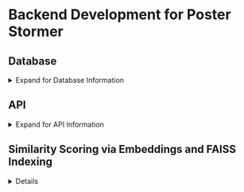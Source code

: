 # Backend Development for Poster Stormer

## Database
<details>
<summary>Expand for Database Information</summary>
––––––––––––––––––––––––––––

This database is a crucial part of our final project designed to generate movie posters based on plot input. The system manages movie data using MongoDB, where each movie's metadata—such as title, rating, genre, director, actors, and plot—is stored in a `movieDetails` collection. The ultimate goal is to feed movie plots into a custom algorithm that generates corresponding movie posters, using descriptive key characteristics associated with each poster.

### Data Model
The `movieDetails` collection in the `movies` database has the following structure:

```json
{
  "imdbID": "string",           // The unique IMDb ID for the movie.
  "title": "string",            // The movie's title.
  "rating": "string",           // The movie's rating (e.g., PG-13, R).
  "runtimeMinutes": "string",   // Runtime of the movie in minutes.
  "releaseDate": "string",      // Date of release.
  "genre": ["string"],          // An array of genres the movie belongs to.
  "director": "string",         // The director of the movie.
  "writers": ["string"],        // An array of writers involved in the movie.
  "actors": ["string"],         // An array of the main actors in the movie.
  "plot": "string",             // A brief description of the plot.
  "posterLink": "string"        // URL to the movie's poster image.
}
```
Note: Additional fields like `Estimated Budget` and `Poster Key Characteristics` to be added later once we integrate OpenAI for poster generation.

The `posterDetails` collection in the `movies` database has the following (tentative) structure:

```json
{
    "imdbID": "string",         // The unique IMDb ID for the movie.
    "posterLink": "string",     // movie's title
    
    // following parameters will be represented as optional

    "title": "string",          // title on poster
    "tagline": "string",        // tagline on poster
    "colorScheme": ["string"],  // color palette in HEX Codes
    "font": ["string"],         // name of notable fonts or font styles
    "atmosphere": "string",     // general atmosphere of the poster
    "imageElement": {"string": "string"},  // such as main character, background, etc.
    "artStyle": "string",       // as in illustration, photography, digital art, etc.
    "periodStyle": "string"     // as in time period
}
```

### Reason for Choosing MongoDB
MongoDB was selected for its flexibility in handling unstructured and semi-structured data. Movie metadata can be complex and diverse, including nested objects (e.g., actors, writers) and arrays (e.g., genres), and MongoDB’s schema-less design allows for this variability without rigid table structures like SQL databases.

Additionally, MongoDB allows for rapid iteration and evolution of the data model, making it ideal for handling the dynamic nature of this project, especially as we work toward integrating movie plot-based poster generation.

### Database Configuration
1. **Collaborator Access:**
   - Admin adds collaborators as necessary in MongoDB Atlas.
   - Once added, each member can generate their own MongoDB connection string via MongoDB Atlas. This will ensure that team members can independently connect to the shared database.

2. **Configure Environment Variables:**
   - Once the connection string acquired, create a `.env` file in the project root directory.
   - Add your MongoDB Atlas connection string (URI) to this file:
     ```
     MONGODB_URI=mongodb+srv://<username>:<password>@movies.7r39n.mongodb.net/movies?retryWrites=true&w=majority&ssl=true
     ```
   - Replace `<username>` and `<password>` with your credentials.

3. **Run the Top Snippet to Connect to the Database:**
   - Use the provided database connection code snippet from the main project (as in the example below) to verify the connection and begin interacting with the database.
   ```python
   import os
   from dotenv import load_dotenv
   import pymongo

   # Load environment variables from .env
   load_dotenv()
   mongodb_uri = os.getenv('MONGODB_URI')

   try:
      # Create a MongoDB client and connect to the 'Movies' database
      client = pymongo.MongoClient(mongodb_uri)
      db = client.get_database("movies")
      movieDetails = db.get_collection("movieDetails")
      posterDetails = db.get_collection("posterDetails")

      # Verify the connection
      client.server_info()
      print("Connected successfully to the 'Movies' database!")

   except pymongo.errors.ConnectionFailure as e:
      print(f"Could not connect to MongoDB: {e}")
      exit(1)
   ```

4. **Database Design:**
   * The database contains a `movies` database with a `movieDetails` and `posterDetails` collections: 
        * **movieDetails**: each document represents a movie and its associated metadata such as plot, rating, genre, actors, etc.
        * **posterDetails**: each document represents a set of poster characteristics for each of movie posters linked with its respective imdb ID.

5. **Populating the Database:**
   - Data insertion into the `movieDetails` collection is done either manually or through automated scripts. The system will later integrate modules for generating movie posters based on plot descriptions.
   - **Bulk Movie Insertion**
      You can use this code snippet to process and insert multiple movies into the database in bulk. The batch size is adjustable to respect the OMDB API’s daily rate limits.
      ```python
      lastIndex = 0  # Update based on lastIndex from previous run
      dailyBatchSize = 100000  # Max API calls within daily limit

      for imdbID in mainDF.imdb_id[lastIndex:lastIndex + dailyBatchSize]:
         response, indexInDF = get_omdb_response(imdbID)
         if response["Response"] == "False":
            print(f"Error fetching data for imdbID: {imdbID}. Skipping...")
            continue        
         elif response["Response"] == "True":
            add_movie_details(imdbID, response, indexInDF)

      lastIndex += dailyBatchSize
      print(lastIndex) # update and print to initialize lastIndex value
      ```
### **Data Pipeline Summary**
- Insert Movie Metadata: This script allows for the insertion of movie metadata into the `movieDetails` collection. 
- Fetch from OMDB API: The OMDB API is used to fetch movie data based on IMDb IDs, and the results are processed and stored in MongoDB.  
- Custom Poster Generation (Coming Soon): The next phase will involve integrating OpenAI to generate key characteristics for movie posters based on the movie plot.
</details>

## API
<details>
<summary>Expand for API Information</summary>
––––––––––––––––––––––––––––

This is a FastAPI-based RESTful API for managing a collection of movies stored in a MongoDB database. The API allows users to retrieve, add, update, and delete movie details, such as title, rating, runtime, release date, genre, director, writers, actors, and more , based on the IMDb ID. The API serves as part of a movie management system, which interacts with the MongoDB `movieDetails` collection.

## Features

- **Get all movies**: Retrieve all movies stored in the database.
- **Get a movie by IMDb ID**: Fetch details for a specific movie using its IMDb ID.
- **Add a new movie**: Insert a new movie into the database.
- **Update a movie**: Update details of a movie using its IMDb ID.
- **Delete a movie**: Remove a movie from the database by its IMDb ID.

---

## Setup Instructions

### 1. Set up the MongoDB Database
Follow the instructions previously stated in the DataBase section of the README file. Before moving on, make sure your `.env` file includes the MongoDB connection string you requested from us and the path to the imdB file like so:

```bash
Mongo_URI=mongodb://<username>:<password>@<cluster-url>/<dbname>?retryWrites=true&w=majority
IMDB_PROCESSED_DF_PATH=/Users/yourusername/Movie_Creation_Tool/imdbProcessed_1.csv
```

### 2. Install Dependencies
Create a virtual environment and install packages using `requirements.txt` by running the following commands on your terminal:

```bash
# To create the virtual environment
python3 -m venv .venv

# To activate the virtual environment
source .venv/bin/activate  # On MacOS/Linux
.venv\Scripts\activate  # On Windows

# To install dependencies
pip install -r requirements.txt
```

### 3. Run the API Application

Move to the API directory then run the py file:

```bash
cd api
python apiMain.py
```

### 4. Sample output

After running the API, you should get an output similar to this:

  ```
Connected successfully to the 'Movies' database!
imdbID='tt1517268' title='Barbie' rating='PG-13' runtimeMinutes=114.0 releaseDate='2023-07-19' genre=['Adventure', 'Comedy', 'Fantasy'] director='Greta Gerwig' writers=['Greta Gerwig', 'Noah Baumbach'] actors=['Margot Robbie', 'Ryan Gosling', 'Issa Rae'] plot='Barbie and Ken are having the time of their lives in the colorful and seemingly perfect world of Barbie Land. However, when they get a chance to go to the real world, they soon discover the joys and perils of living among humans.' posterLink='https://m.media-amazon.com/images/M/MV5BNjU3N2QxNzYtMjk1NC00MTc4LTk1NTQtMmUxNTljM2I0NDA5XkEyXkFqcGdeQXVyODE5NzE3OTE@._V1_SX300.jpg'
  ```
---
## Interacting with POSTMAN

### 1. Setup

Install the POSTMAN extension on Visual Studio Code (if you don't have it already install) and sign up. Run the following command on your terminal 

```
uvicorn api.apiMain:app --reload
```
The following line should appear, indicating that the request was successful:

```
INFO:     127.0.0.1:55293 - "GET / HTTP/1.1" 200 OK
```
You should also get the following line, indicating that you can access the application by navigating to http://127.0.0.1:8000 (in a web browser or using Postman like we will be doing):

```
INFO:     Uvicorn running on http://127.0.0.1:8000 (Press CTRL+C to quit)
```
Launch the POSTMAN extension on Visual Studio Code and sign in.

#### Our 5 main API commands are stored under the Movies API Tests Collection
1. `POST/http://127.0.0.1:8000/movies`
2. `GET/http://127.0.0.1:8000/movies/{{imdbID}}`
3. `POST/http://127.0.0.1:8000/movies/{{imdbID}}`
4. `DELETE/http://127.0.0.1:8000/movies/{{imdbID}}`
5. `GET/http://127.0.0.1:8000/movies`

### **MAKE SURE YOUR DB HAS UNIQUE INDEXES FOR API TESTING**

### 2. Interaction
#### Postman Setup for Running API Commands

**Collection Variables:** In order to run the requests using the collection, we set up `{{imdbID}}` as a collection variable for requests that require keying using `imdbID`. (You can set this variable manually or use scripts in the **Scripts** tab of your **POST** request to set it dynamically)

* Example of a script to set the `imdbID` after creating a movie:

```js
let responseJson = pm.response.json();
pm.collectionVariables.set("imdbID", responseJson.imdbID);
pm.test("imdbID has been set in the collection", function () {
    pm.expect(pm.collectionVariables.get("imdbID")).to.eql(responseJson.imdbID);
});
```

**Environment Variables:** Alternatively, you can set imdbID as an environment variable to use across multiple requests.

* To set an environment variable in the **Scripts** tab, we use:

```js
pm.environment.set("imdbID", pm.response.json().imdbID);
pm.test("imdbID has been set in the environment", function () {
    pm.expect(pm.environment.get("imdbID")).to.eql(responseJson.imdbID);
});
```

**Collection Runner:** To test all requests sequentially, we use the Collection Runner in Postman. This helps to automate the testing of each API command in a sequence, ensuring all operations (create, retrieve, update, delete, list) are working properly.

* Before running, we must make sure that the POST request runs first to create a new movie and sets the imdbID variable correctly for use in the GET, PUT, and DELETE requests (except for the last GET request which doesn't require an `imdbID`).

### 3. Sample output of a Collection Run
![alt text](./readmeImages/collectionrun.png)
---

## API Endpoints

### 1. Get All Movies

**Request**: `GET /movies`

**Response**:

```json
[
    {
        "imdbID": "tt1517268",
        "title": "Barbie",
        "rating": "PG-13",
        "runtimeMinutes": 114,
        "releaseDate": "2023-07-21",
        "genre": ["Adventure", "Comedy", "Fantasy"],
        "director": "Greta Gerwig",
        "writers": ["Greta Gerwig", "Noah Baumbach"],
        "actors": ["Margot Robbie", "Ryan Gosling", "Simu Liu"],
        "plot": "Barbie suffers a crisis that leads her to question her world and her existence.",
        "posterLink": "https://someposterurl.com"
    }
]
```

### 2. Get a Movie by IMDb ID

**Request**: `GET /movies/{imdbID}`

- Example: `/movies/tt1517268`

**Response**:

```json
{
    "imdbID": "tt1517268",
    "title": "Barbie",
    "rating": "PG-13",
    "runtimeMinutes": 114,
    "releaseDate": "2023-07-21",
    "genre": ["Adventure", "Comedy", "Fantasy"],
    "director": "Greta Gerwig",
    "writers": ["Greta Gerwig", "Noah Baumbach"],
    "actors": ["Margot Robbie", "Ryan Gosling", "Simu Liu"],
    "plot": "Barbie suffers a crisis that leads her to question her world and her existence.",
    "posterLink": "https://someposterurl.com"
}
```

### 3. Add a New Movie

**Request**: `POST /movies`

**Body** (example):

```json
{
    "imdbID": "tt4154796",
    "title": "Avengers: Endgame",
    "rating": "PG-13",
    "runtimeMinutes": 181,
    "releaseDate": "2019-04-26",
    "genre": ["Action", "Adventure", "Drama"],
    "director": "Anthony Russo, Joe Russo",
    "writers": ["Christopher Markus", "Stephen McFeely"],
    "actors": ["Robert Downey Jr.", "Chris Evans", "Mark Ruffalo"],
    "plot": "After the devastating events of Avengers: Infinity War, the universe is in ruins...",
    "posterLink": "https://someposterurl.com"
}
```

**Response**:

```json
{
    "imdbID": "tt4154796",
    "title": "Avengers: Endgame",
    "rating": "PG-13",
    "runtimeMinutes": 181,
    "releaseDate": "2019-04-26",
    "genre": ["Action", "Adventure", "Drama"],
    "director": "Anthony Russo, Joe Russo",
    "writers": ["Christopher Markus", "Stephen McFeely"],
    "actors": ["Robert Downey Jr.", "Chris Evans", "Mark Ruffalo"],
    "plot": "After the devastating events of Avengers: Infinity War, the universe is in ruins...",
    "posterLink": "https://someposterurl.com"
}
```

### 4. Update a Movie by IMDb ID

**Request**: `PUT /movies/{imdbID}`

- Example: `/movies/tt4154796`

**Body** (similar to the `POST` body):

```json
{
    "imdbID": "tt4154796",
    "title": "Avengers: Endgame",
    "rating": "PG-13",
    "runtimeMinutes": 181,
    "releaseDate": "2019-04-26",
    "genre": ["Action", "Adventure", "Drama"],
    "director": "Anthony Russo, Joe Russo",
    "writers": ["Christopher Markus", "Stephen McFeely"],
    "actors": ["Robert Downey Jr.", "Chris Evans", "Mark Ruffalo"],
    "plot": "After the devastating events of Avengers: Infinity War, the universe is in ruins...",
    "posterLink": "https://someposterurl.com"
}
```

**Response**:

```json
{
    "imdbID": "tt4154796",
    "title": "Avengers: Endgame",
    "rating": "PG-13",
    "runtimeMinutes": 181,
    "releaseDate": "2019-04-26",
    "genre": ["Action", "Adventure", "Drama"],
    "director": "Anthony Russo, Joe Russo",
    "writers": ["Christopher Markus", "Stephen McFeely"],
    "actors": ["Robert Downey Jr.", "Chris Evans", "Mark Ruffalo"],
    "plot": "After the devastating events of Avengers: Infinity War, the universe is in ruins...",
    "posterLink": "https://someposterurl.com"
}
```

### 5. Delete a Movie by IMDb ID

**Request**: `DELETE /movies/{imdbID}`

- Example: `/movies/tt4154796`

**Response**:

```json
{
    "message": "Movie deleted successfully"
}
```

---

## Conclusion

This API enables users to manage movie details via a RESTful interface. You can use tools like Postman to interact with it, or integrate it into a larger system that requires movie management functionality.

</details>

## Similarity Scoring via Embeddings and FAISS Indexing
<details>

To optimize our similarity search for movie plot descriptions, we use a combination of embeddings and FAISS indexing. This method enables us to retrieve the most similar movies for a given plot synopsis in a computationally efficient way, even with a large dataset. Here’s an overview of how it works:

### 1. Embedding Generation for Plot Descriptions

Each movie plot in our movieDetails collection is converted into a fixed-length vector, or embedding, using a pre-trained natural language model (Sentence Transformers). These embeddings are high-dimensional representations of each plot’s semantic content, capturing the nuanced relationships between words and themes. By transforming text into vectors, we enable efficient similarity comparisons based on vector distances.

### 2. Embedding Storage and Deduplication

Embeddings are stored in a dedicated movieEmbeddings collection alongside key movie metadata (e.g., title, IMDb ID, genres). During the embedding process:

	•	We first check if an embedding already exists for each movie to avoid recomputation and redundant storage.
	•	Only new or updated plots are embedded and added to the collection, ensuring up-to-date and minimal storage requirements.

### 3. Efficient Similarity Search with FAISS Indexing

The FAISS (Facebook AI Similarity Search) library allows us to perform similarity searches on large datasets with high efficiency. Here’s how we use FAISS:

	•	Index Creation: We load all existing embeddings from movieEmbeddings and add them to a FAISS index. This index enables rapid nearest-neighbor searches based on vector similarity.
	•	Index Update: As new embeddings are generated (e.g., for new movies), we update the FAISS index to reflect the latest data. This keeps the search results accurate while minimizing the need for full index rebuilds.
	•	Similarity Calculation: When a user submits a plot synopsis, we generate an embedding for the input and query the FAISS index for the closest matches. This approach allows us to retrieve the top-n most similar movies efficiently, based on vector distance rather than costly full-dataset comparisons.

### 4. Advantages of Our Approach

By using embeddings and FAISS indexing, we achieve the following benefits:

	•	Reduced Computational Load: Vector-based similarity comparisons in FAISS are significantly faster than traditional text-based search methods, particularly for large datasets.
	•	Scalability: FAISS indexing scales well, allowing us to handle hundreds of thousands of movie embeddings while maintaining quick query times.
	•	Modular Design: Our setup separates the embedding generation, storage, and retrieval processes, making each step easy to update independently.

This approach balances accuracy and efficiency, allowing our backend to handle complex similarity queries without taxing system resources. For further customization, we can tune FAISS indexing parameters, embedding models, and similarity metrics.
</details>